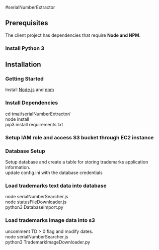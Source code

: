 #serialNumberExtractor

## Prerequisites

The client project has dependencies that require **Node and NPM**.

### Install Python 3

## Installation

### Getting Started

Install [Node.js](https://nodejs.org)  and [npm](https://www.npmjs.com/)


### Install Dependencies

cd tmai/serialNumberExtractor/ <br>
node install <br>
pip3 install requirements.txt

### Setup IAM role and access S3 bucket through EC2 instance

### Database Setup
Setup database and create a table for storing trademarks application information.<br>
update config.ini with the database credentials 

### Load trademarks text data into database 
node serialNumberSearcher.js <br>
node statusFileDownloader.js <br>
python3 DatabaseImport.py 

### Load trademarks image data into s3
uncomment TD > 0 flag and modify dates. <br>
node serialNumberSearcher.js <br>
python3 TrademarkImageDownloader.py


